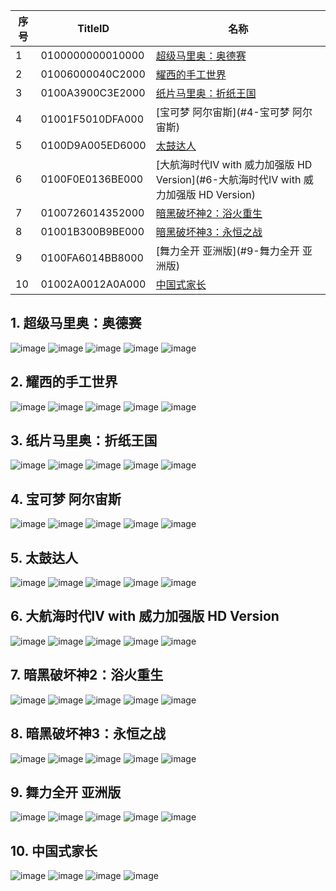 |  序号 | TitleID | 名称 |
| --- | --- | --- |
| 1 | 0100000000010000 | [超级马里奥：奥德赛](#1-超级马里奥奥德赛) |
| 2 | 01006000040C2000 | [耀西的手工世界](#2-耀西的手工世界) |
| 3 | 0100A3900C3E2000 | [纸片马里奥：折纸王国](#3-纸片马里奥：折纸王国) |
| 4 | 01001F5010DFA000 | [宝可梦 阿尔宙斯](#4-宝可梦 阿尔宙斯) |
| 5 | 0100D9A005ED6000 | [太鼓达人](#5-太鼓达人) |
| 6 | 0100F0E0136BE000 | [大航海时代Ⅳ with 威力加强版 HD Version](#6-大航海时代Ⅳ with 威力加强版 HD Version) |
| 7 | 0100726014352000 | [暗黑破坏神2：浴火重生](#7-暗黑破坏神2：浴火重生) |
| 8 | 01001B300B9BE000 | [暗黑破坏神3：永恒之战](#8-暗黑破坏神3：永恒之战) |
| 9 | 0100FA6014BB8000 | [舞力全开 亚洲版](#9-舞力全开 亚洲版) |
| 10 | 01002A0012A0A000 | [中国式家长](#10-中国式家长) |

## 1. 超级马里奥：奥德赛
![image](https://user-images.githubusercontent.com/1119014/208242580-68f64359-bf94-424c-bc00-f5e0b97a8693.png)
![image](https://user-images.githubusercontent.com/1119014/208243641-eda5ea15-ec79-4101-a91a-67f5e36ea1b2.png)
![image](https://user-images.githubusercontent.com/1119014/208243672-d3e161eb-0cea-4e78-b174-9cd7eb2b0355.png)
![image](https://user-images.githubusercontent.com/1119014/208243647-e4d873b4-93ba-4638-85c9-7d18826fef5e.png)
![image](https://user-images.githubusercontent.com/1119014/208243654-87aa4b9b-a69c-49dd-a149-123ff2d496f6.png)

## 2. 耀西的手工世界
![image](https://user-images.githubusercontent.com/1119014/208242774-1deb0a4c-a973-4d1d-8234-7dec793ffa09.png)
![image](https://user-images.githubusercontent.com/1119014/208243738-11980960-f7e5-4449-b961-31ef160764de.png)
![image](https://user-images.githubusercontent.com/1119014/208243721-c87111f8-f56d-4847-8621-04980d767946.png)
![image](https://user-images.githubusercontent.com/1119014/208243724-0445af59-a6ba-42aa-baa3-45f855fd14ef.png)
![image](https://user-images.githubusercontent.com/1119014/208243733-56cb8794-36b0-4bd7-84b3-3f30d4d9062f.png)

## 3. 纸片马里奥：折纸王国
![image](https://user-images.githubusercontent.com/1119014/208243798-2d6071e9-56ac-49e1-b2c0-ea9e56e0c3d8.png)
![image](https://user-images.githubusercontent.com/1119014/208243758-c1ed1806-3074-4bd7-9008-786f44c91a7d.png)
![image](https://user-images.githubusercontent.com/1119014/208243760-d98b67f3-51e4-4c9e-82ad-2f6291b592fa.png)
![image](https://user-images.githubusercontent.com/1119014/208243765-003c0812-0d00-48e7-b400-3d2938de2bb0.png)
![image](https://user-images.githubusercontent.com/1119014/208243768-17a6d9b3-ce8a-4e60-ab12-0aae49a271ce.png)

## 4. 宝可梦 阿尔宙斯
![image](https://user-images.githubusercontent.com/1119014/208242870-253fb015-f288-4cdc-891f-b128f7a6c4fb.png)
![image](https://user-images.githubusercontent.com/1119014/208243829-9141ff29-7eff-4190-b24d-6f26c0e87ec2.png)
![image](https://user-images.githubusercontent.com/1119014/208243837-0feb7d2f-1d76-430d-bc0a-db09f8b2d294.png)
![image](https://user-images.githubusercontent.com/1119014/208243844-ce0031f9-0ec8-42e9-b513-8980aaed82e3.png)
![image](https://user-images.githubusercontent.com/1119014/208243846-ce5d2d8f-4df8-40ed-b53b-3c51aa35e36e.png)

## 5. 太鼓达人
![image](https://user-images.githubusercontent.com/1119014/208243961-43ed898d-c5a0-4025-b6f4-7b18b72e58cb.png)
![image](https://user-images.githubusercontent.com/1119014/208243955-da28e5ad-981e-4d06-a490-a9ac502b880d.png)
![image](https://user-images.githubusercontent.com/1119014/208243987-628860a6-c604-4290-9bad-9ebf72f8f8f7.png)
![image](https://user-images.githubusercontent.com/1119014/208243978-56f987af-c380-4140-9e51-e450d344255f.png)
![image](https://user-images.githubusercontent.com/1119014/208243980-d89da0b6-89cc-4214-90b5-bc0b45d0a605.png)

## 6. 大航海时代Ⅳ with 威力加强版 HD Version
![image](https://user-images.githubusercontent.com/1119014/208244036-b666beb6-a377-4652-9dc1-0b2672dfefb0.png)
![image](https://user-images.githubusercontent.com/1119014/208244039-32f08960-d2d6-4884-99b6-12efe26f9ad6.png)
![image](https://user-images.githubusercontent.com/1119014/208244033-99bf53fc-c8fe-473b-8d5d-50646d69a201.png)
![image](https://user-images.githubusercontent.com/1119014/208244050-3dd2b6d4-c5f4-4c2a-8bd7-3e7b4d9eb153.png)
![image](https://user-images.githubusercontent.com/1119014/208244045-98d230c7-d176-4cb5-beed-c8f0cb5bc0ec.png)

## 7. 暗黑破坏神2：浴火重生
![image](https://user-images.githubusercontent.com/1119014/208244113-ad76b54b-f535-4962-9aa4-0e0be7e0c9aa.png)
![image](https://user-images.githubusercontent.com/1119014/208244118-45ea11dc-79b5-4ace-8439-5f9c6aab4465.png)
![image](https://user-images.githubusercontent.com/1119014/208244121-3dc3ff56-3db4-4bdb-bd74-89c8cc0ad0bd.png)
![image](https://user-images.githubusercontent.com/1119014/208244123-1f3c9cc2-20a7-47c8-bcb4-beaf3ff68002.png)
![image](https://user-images.githubusercontent.com/1119014/208244125-e09997fd-e734-4a41-a0ec-179b906525e5.png)

## 8. 暗黑破坏神3：永恒之战
![image](https://user-images.githubusercontent.com/1119014/208244143-6f7cee39-7a3d-41f3-953f-4e9b536f6bfa.png)
![image](https://user-images.githubusercontent.com/1119014/208244149-e6304401-562c-4b28-b003-ecc3b3031811.png)
![image](https://user-images.githubusercontent.com/1119014/208244156-920b6f41-01a6-4ce3-af58-0f71037d92db.png)
![image](https://user-images.githubusercontent.com/1119014/208244158-23b660a6-62a1-4fbc-a372-f076e0c7441b.png)
![image](https://user-images.githubusercontent.com/1119014/208244163-85274e6f-60c7-4836-a539-9a14986ec9a8.png)

## 9. 舞力全开 亚洲版
![image](https://user-images.githubusercontent.com/1119014/208244189-e011dfd1-164b-4a5e-a6e9-f3f2ecb7ebd6.png)
![image](https://user-images.githubusercontent.com/1119014/208244192-2a686d97-20e0-42e1-88c0-9d424c1027eb.png)
![image](https://user-images.githubusercontent.com/1119014/208244183-ad045457-1b48-4445-9d47-3f4d15b1066a.png)
![image](https://user-images.githubusercontent.com/1119014/208244194-0a266ee2-708b-41a5-baa5-cb03006e7ac4.png)
![image](https://user-images.githubusercontent.com/1119014/208244195-15a23753-bc07-4686-94df-8d8c235753d6.png)

## 10. 中国式家长
![image](https://user-images.githubusercontent.com/1119014/208243178-979cab8a-1fd1-4a4d-8104-e5ca4f49e48b.png)
![image](https://user-images.githubusercontent.com/1119014/208243218-fcff2248-d476-4ec5-a1a4-7d8567aa46de.png)
![image](https://user-images.githubusercontent.com/1119014/208243228-28314602-30e7-4f9f-9d58-ddf691b55d23.png)
![image](https://user-images.githubusercontent.com/1119014/208243236-b7289bbd-3bfa-4bd1-8e65-a27ba46809a3.png)
